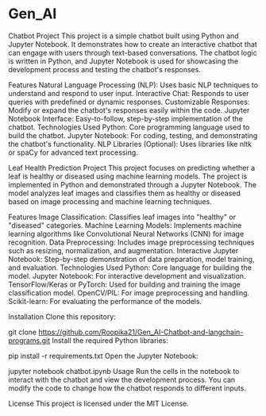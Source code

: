 # Gen_AI
Chatbot Project
This project is a simple chatbot built using Python and Jupyter Notebook. It demonstrates how to create an interactive chatbot that can engage with users through text-based conversations. The chatbot logic is written in Python, and Jupyter Notebook is used for showcasing the development process and testing the chatbot's responses.

Features
Natural Language Processing (NLP): Uses basic NLP techniques to understand and respond to user input.
Interactive Chat: Responds to user queries with predefined or dynamic responses.
Customizable Responses: Modify or expand the chatbot's responses easily within the code.
Jupyter Notebook Interface: Easy-to-follow, step-by-step implementation of the chatbot.
Technologies Used
Python: Core programming language used to build the chatbot.
Jupyter Notebook: For coding, testing, and demonstrating the chatbot's functionality.
NLP Libraries (Optional): Uses libraries like nltk or spaCy for advanced text processing.

Leaf Health Prediction Project
This project focuses on predicting whether a leaf is healthy or diseased using machine learning models. The project is implemented in Python and demonstrated through a Jupyter Notebook. The model analyzes leaf images and classifies them as healthy or diseased based on image processing and machine learning techniques.

Features
Image Classification: Classifies leaf images into "healthy" or "diseased" categories.
Machine Learning Models: Implements machine learning algorithms like Convolutional Neural Networks (CNN) for image recognition.
Data Preprocessing: Includes image preprocessing techniques such as resizing, normalization, and augmentation.
Interactive Jupyter Notebook: Step-by-step demonstration of data preparation, model training, and evaluation.
Technologies Used
Python: Core language for building the model.
Jupyter Notebook: For interactive development and visualization.
TensorFlow/Keras or PyTorch: Used for building and training the image classification model.
OpenCV/PIL: For image preprocessing and handling.
Scikit-learn: For evaluating the performance of the models.

Installation
Clone this repository:

git clone https://github.com/Roopika21/Gen_AI-Chatbot-and-langchain-programs.git
Install the required Python libraries:

pip install -r requirements.txt
Open the Jupyter Notebook:

jupyter notebook chatbot.ipynb
Usage
Run the cells in the notebook to interact with the chatbot and view the development process. You can modify the code to change how the chatbot responds to different inputs.

License
This project is licensed under the MIT License.

